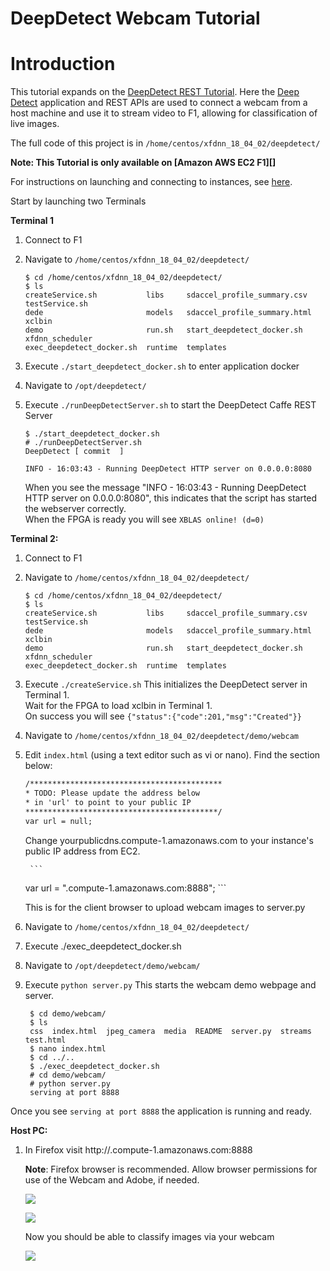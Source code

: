  # DeepDetect Webcam Tutorial

# Introduction
This tutorial expands on the [DeepDetect REST Tutorial][]. Here the [Deep Detect][] application and REST APIs are used to connect a webcam from a host machine and use it to stream video to F1, allowing for classification of live images.

The full code of this project is in `/home/centos/xfdnn_18_04_02/deepdetect/`

**Note: This Tutorial is only available on [Amazon AWS EC2 F1][]**

For instructions on launching and connecting to instances, see [here][].

Start by launching two Terminals

**Terminal 1**
1. Connect to F1
2. Navigate to `/home/centos/xfdnn_18_04_02/deepdetect/`   

	```
	$ cd /home/centos/xfdnn_18_04_02/deepdetect/
	$ ls
	createService.sh           libs     sdaccel_profile_summary.csv   testService.sh
	dede                       models   sdaccel_profile_summary.html  xclbin
	demo                       run.sh   start_deepdetect_docker.sh    xfdnn_scheduler
	exec_deepdetect_docker.sh  runtime  templates
	```
2. Execute `./start_deepdetect_docker.sh` to enter application docker
3. Navigate to `/opt/deepdetect/`
4. Execute `./runDeepDetectServer.sh` to start the DeepDetect Caffe REST Server

	```
	$ ./start_deepdetect_docker.sh
	# ./runDeepDetectServer.sh
	DeepDetect [ commit  ]

	INFO - 16:03:43 - Running DeepDetect HTTP server on 0.0.0.0:8080

	```

	When you see the message "INFO - 16:03:43 - Running DeepDetect HTTP server on 			0.0.0.0:8080", this indicates  that the script has started the webserver correctly.</br>When the FPGA is ready you will see `XBLAS online! (d=0)`

**Terminal 2:**
1. Connect to F1
2. Navigate to `/home/centos/xfdnn_18_04_02/deepdetect/`

	```
	$ cd /home/centos/xfdnn_18_04_02/deepdetect/
	$ ls
	createService.sh           libs     sdaccel_profile_summary.csv   testService.sh
	dede                       models   sdaccel_profile_summary.html  xclbin
	demo                       run.sh   start_deepdetect_docker.sh    xfdnn_scheduler
	exec_deepdetect_docker.sh  runtime  templates
	```

3. Execute `./createService.sh`
   This initializes the DeepDetect server in Terminal 1. </br>
	 Wait for the FPGA to load xclbin in Terminal 1. </br>
   On success you will see `{"status":{"code":201,"msg":"Created"}}`

4. Navigate to `/home/centos/xfdnn_18_04_02/deepdetect/demo/webcam`
5. Edit `index.html` (using a text editor such as vi or nano).
	Find the section below:
	```html
	/*******************************************
	* TODO: Please update the address below
	* in 'url' to point to your public IP
	*******************************************/
	var url = null;
	```
	Change yourpublicdns.compute-1.amazonaws.com to your instance's public IP address from EC2.

        ```
	var url = "<yourpublicdns>.compute-1.amazonaws.com:8888";
        ```

   This is for the client browser to upload webcam images to server.py
6. Navigate to `/home/centos/xfdnn_18_04_02/deepdetect/`
7. Execute ./exec_deepdetect_docker.sh
8. Navigate to `/opt/deepdetect/demo/webcam/`
9. Execute `python server.py`
   This starts the webcam demo webpage and server.
   ```
	$ cd demo/webcam/
	$ ls
	css  index.html  jpeg_camera  media  README  server.py  streams  test.html
	$ nano index.html
	$ cd ../..
	$ ./exec_deepdetect_docker.sh
	# cd demo/webcam/
	# python server.py
	serving at port 8888
	```

Once you see `serving at port 8888` the application is running and ready.

**Host PC:**
1. In Firefox visit http://<yourpublicdns>.compute-1.amazonaws.com:8888

	**Note**: Firefox browser is recommended.
	Allow browser permissions for use of the Webcam and Adobe, if needed.

	![](img/deepdetect_allow.png)

	![](img/deepdetect_allow_a.png)

	Now you should be able to classify images via your webcam

	![](img/deepdetect_webcam.png)


[here]: docs/tutorials/launching_instance.md
[DeepDetect REST Tutorial]: docs/tutorials/deepdetect_rest.md
[Deep Detect]: https://github.com/beniz/deepdetect
